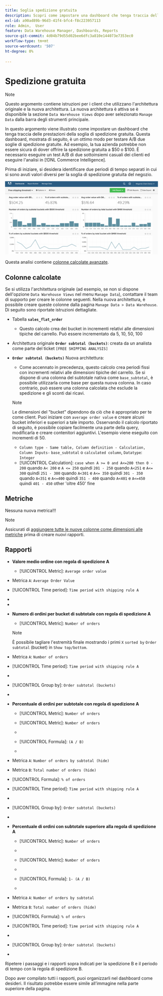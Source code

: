 ```yaml
---
title: Soglia spedizione gratuita
description: Scopri come impostare una dashboard che tenga traccia delle prestazioni della soglia di spedizione gratuita.
exl-id: a90ad89b-96d3-41f4-bfc4-f8c223957113
role: Admin,  User
feature: Data Warehouse Manager, Dashboards, Reports
source-git-commit: 4d04b79d55d02bee6dfc3a810e144073e7353ec0
workflow-type: tm+mt
source-wordcount: '507'
ht-degree: 0%

---
```


# Spedizione gratuita

>[!NOTE]
>
>Questo argomento contiene istruzioni per i client che utilizzano l&#39;architettura originale e la nuova architettura. La nuova architettura è attiva se è disponibile la sezione `Data Warehouse Views` dopo aver selezionato `Manage Data` dalla barra degli strumenti principale.

In questo argomento viene illustrato come impostare un dashboard che tenga traccia delle prestazioni della soglia di spedizione gratuita. Questa dashboard, mostrata di seguito, è un ottimo modo per testare A/B due soglie di spedizione gratuite. Ad esempio, la tua azienda potrebbe non essere sicura di dover offrire la spedizione gratuita a $50 o $100. È necessario eseguire un test A/B di due sottoinsiemi casuali dei clienti ed eseguire l&#39;analisi in [!DNL Commerce Intelligence].

Prima di iniziare, si desidera identificare due periodi di tempo separati in cui si sono avuti valori diversi per la soglia di spedizione gratuita del negozio.

![Grafico che mostra l&#39;analisi della soglia di spedizione gratuita e la distribuzione del valore dell&#39;ordine](../../assets/free_shipping_threshold.png)

Questa analisi contiene [colonne calcolate avanzate](../data-warehouse-mgr/adv-calc-columns.md).

## Colonne calcolate

Se si utilizza l&#39;architettura originale (ad esempio, se non si dispone dell&#39;opzione `Data Warehouse Views` nel menu `Manage Data`), contattare il team di supporto per creare le colonne seguenti. Nella nuova architettura, è possibile creare queste colonne dalla pagina `Manage Data > Data Warehouse`. Di seguito sono riportate istruzioni dettagliate.

* Tabella **`sales_flat_order`**
   * Questo calcolo crea dei bucket in incrementi relativi alle dimensioni tipiche del carrello. Può essere incrementato da 5, 10, 50, 100

* Architettura originale **`Order subtotal (buckets)`**: creata da un analista come parte del ticket `[FREE SHIPPING ANALYSIS]`
* **`Order subtotal (buckets)`** Nuova architettura:
   * Come accennato in precedenza, questo calcolo crea periodi fissi con incrementi relativi alle dimensioni tipiche del carrello. Se si dispone di una colonna del subtotale nativa come `base_subtotal`, è possibile utilizzarla come base per questa nuova colonna. In caso contrario, può essere una colonna calcolata che esclude la spedizione e gli sconti dai ricavi.

  >[!NOTE]
  >
  >Le dimensioni del &quot;bucket&quot; dipendono da ciò che è appropriato per te come client. Puoi iniziare con `average order value` e creare alcuni bucket inferiori e superiori a tale importo. Osservando il calcolo riportato di seguito, è possibile copiare facilmente una parte della query, modificarla e creare contenitori aggiuntivi. L&#39;esempio viene eseguito con incrementi di 50.

   * `Column type - Same table, Column definition - Calculation, Column Inputs-` `base_subtotal` o `calculated column`, `Datatype`: `Integer`
   * [!UICONTROL Calculation]: `case when A >= 0 and A<=200 then 0 - 200`
quando `A< 200` e `A <= 250` quindi `201 - 250`
quando `A<251` e `A<= 300` quindi `251 - 300`
quando `A<301` e `A<= 350` quindi `301 - 350`
quando `A<351` e `A<=400` quindi `351 - 400`
quando `A<401` e `A<=450` quindi `401 - 450`
other &#39;oltre 450&#39;
fine


## Metriche

Nessuna nuova metrica!!!

>[!NOTE]
>
>Assicurati di [aggiungere tutte le nuove colonne come dimensioni alle metriche](../data-warehouse-mgr/manage-data-dimensions-metrics.md) prima di creare nuovi rapporti.

## Rapporti

* **Valore medio ordine con regola di spedizione A**
   * [!UICONTROL Metric]: `Average order value`

* Metrica `A`: `Average Order Value`
* [!UICONTROL Time period]: `Time period with shipping rule A`
* 
  [!UICONTROL Interval]: `None`
* 
  [!UICONTROL Chart Type]: `Scalar`

* **Numero di ordini per bucket di subtotale con regola di spedizione A**
   * [!UICONTROL Metric]: `Number of orders`

  >[!NOTE]
  >
  >È possibile tagliare l&#39;estremità finale mostrando i primi `X` `sorted by` `Order subtotal` (bucket) in `Show top/bottom`.

* Metrica `A`: `Number of orders`
* [!UICONTROL Time period]: `Time period with shipping rule A`
* 
  [!UICONTROL Interval]: `None`
* [!UICONTROL Group by]: `Order subtotal (buckets)`
* 
  [!UICONTROL Chart Type]: `Column`

* **Percentuale di ordini per subtotale con regola di spedizione A**
   * [!UICONTROL Metric]: `Number of orders`

   * [!UICONTROL Metric]: `Number of orders`
   * 
     [!UICONTROL Raggruppa per]: `Independent`
   * [!UICONTROL Formula]: `(A / B)`
   * 
     [!UICONTROL Format]: `%`

* Metrica `A`: `Number of orders by subtotal (hide)`
* Metrica `B`: `Total number of orders (hide)`
* [!UICONTROL Formula]: `% of orders`
* [!UICONTROL Time period]: `Time period with shipping rule A`
* 
  [!UICONTROL Interval]: `None`
* [!UICONTROL Group by]: `Order subtotal (buckets)`
* 
  [!UICONTROL Chart Type]: `Line`

* **Percentuale di ordini con subtotale superiore alla regola di spedizione A**
   * [!UICONTROL Metric]: `Number of orders`
   * 
     [!UICONTROL Perspective]: `Cumulative`

   * [!UICONTROL Metric]: `Number of orders`
   * 
     [!UICONTROL Raggruppa per]: `Independent`

   * [!UICONTROL Formula]: `1- (A / B)`
   * 
     [!UICONTROL Format]: `%`

* Metrica `A`: `Number of orders by subtotal`
* Metrica `B`: `Total number of orders (hide)`
* [!UICONTROL Formula]: `% of orders`
* [!UICONTROL Time period]: `Time period with shipping rule A`
* 
  [!UICONTROL Interval]: `None`
* [!UICONTROL Group by]: `Order subtotal (buckets)`
* 
  [!UICONTROL Chart Type]: `Line`


Ripetere i passaggi e i rapporti sopra indicati per la spedizione B e il periodo di tempo con la regola di spedizione B.

Dopo aver compilato tutti i rapporti, puoi organizzarli nel dashboard come desideri. Il risultato potrebbe essere simile all’immagine nella parte superiore della pagina.
